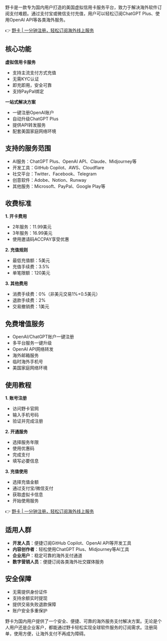 野卡是一款专为国内用户打造的美国虚拟信用卡服务平台，致力于解决海外软件订阅支付难题。通过支付宝或微信支付充值，用户可以轻松订阅ChatGPT Plus、使用OpenAI API等各类海外服务。

👉 [野卡 | 一分钟注册，轻松订阅海外线上服务](https://bit.ly/bewildcard)

## 核心功能

**虚拟信用卡服务**
- 支持主流支付方式充值
- 无需KYC认证
- 即充即用，安全可靠
- 支持PayPal绑定

**一站式解决方案**
- 一键注册OpenAI账户
- 自动升级ChatGPT Plus
- 提供API转发服务
- 配套美国家庭网络环境

## 支持的服务范围

- AI服务：ChatGPT Plus、OpenAI API、Claude、Midjourney等
- 开发工具：GitHub Copilot、AWS、Cloudflare
- 社交平台：Twitter、Facebook、Telegram
- 创意软件：Adobe、Notion、Runway
- 其他服务：Microsoft、PayPal、Google Play等

## 收费标准

**1. 开卡费用**
- 2年服务：11.99美元
- 3年服务：16.99美元
- 使用邀请码ACCPAY享受优惠

**2. 充值规则**
- 最低充值额：5美元
- 充值手续费：3.5%
- 单笔限额：120美元

**3. 其他费用**
- 消费手续费：0%（非美元交易1%+0.5美元）
- 退款手续费：2%
- 交易撤销费：1美元

## 免费增值服务

- OpenAI/ChatGPT账户一键注册
- 多平台服务一键升级
- OpenAI API网络转发
- 海外邮箱服务
- 临时海外手机号
- 美国家庭网络环境

## 使用教程

**1. 账号注册**
- 访问野卡官网
- 输入手机号码
- 验证并完成注册

**2. 开通服务**
- 选择服务年限
- 使用优惠码
- 完成支付
- 填写必要信息

**3. 充值使用**
- 选择充值金额
- 通过支付宝/微信支付
- 获取虚拟卡信息
- 开始使用服务

👉 [野卡 | 一分钟注册，轻松订阅海外线上服务](https://bit.ly/bewildcard)

## 适用人群

- **开发人员**：便捷订阅GitHub Copilot、OpenAI API等开发工具
- **内容创作者**：轻松使用ChatGPT Plus、Midjourney等AI工具
- **企业用户**：稳定可靠的海外支付通道
- **数字营销人员**：便捷订阅各类海外社交媒体服务

## 安全保障

- 无需提供身份证件
- 支持余额实时提现
- 提供交易失败退款保障
- 账户安全多重保护

野卡为国内用户提供了一个安全、便捷、可靠的海外服务支付解决方案。无论是个人用户还是企业客户，都能通过野卡轻松实现全球软件服务的订阅需求。注册简单，使用方便，让海外支付不再成为障碍。